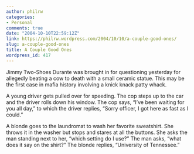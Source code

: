 ```yaml
---
author: philrw
categories:
- Personal
comments: true
date: "2004-10-10T22:59:12Z"
link: https://philrw.wordpress.com/2004/10/10/a-couple-good-ones/
slug: a-couple-good-ones
title: A Couple Good Ones
wordpress_id: 417
---
```


Jimmy Two-Shoes Durante was brought in for questioning yesterday for
allegedly beating a cow to death with a small ceramic statue. This may
be the first case in mafia history involving a knick knack patty whack.




A young driver gets pulled over for speeding. The cop steps up to the
car and the driver rolls down his window. The cop says, “I’ve been
waiting for you all day,” to which the driver replies, “Sorry officer, I
got here as fast as I could.”




A blonde goes to the laundromat to wash her favorite sweatshirt. She
throws it in the washer but stops and stares at all the buttons. She
asks the man standing next to her, “which setting do I use?” The man
asks, “what does it say on the shirt?” The blonde replies, “University
of Tennessee.”




